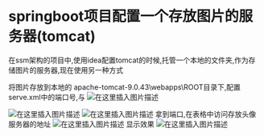 ﻿# springboot项目配置一个存放图片的服务器(tomcat)

在ssm架构的项目中,使用idea配置tomcat的时候,托管一个本地的文件夹,作为存储图片的服务器,现在使用另一种方式

将图片存放到本地的 apache-tomcat-9.0.43\webapps\ROOT目录下,配置serve.xml中的端口号,与
![在这里插入图片描述](https://img-blog.csdnimg.cn/f9d187744b4b410e89d429a4aa90ce20.png?x-oss-process=image/watermark,type_d3F5LXplbmhlaQ,shadow_50,text_Q1NETiBAbGFubGVpaGho,size_20,color_FFFFFF,t_70,g_se,x_16)

![在这里插入图片描述](https://img-blog.csdnimg.cn/3de3cee43608420786cce13dc3a7b1ee.png)
![在这里插入图片描述](https://img-blog.csdnimg.cn/d23a906a0d924a049fdf3aaf170ad24f.png)
拿到端口,在表格中访问存放头像服务器的地址
![在这里插入图片描述](https://img-blog.csdnimg.cn/c5e5924e33f54b7eac2a641e8a03b87e.png)
显示效果
![在这里插入图片描述](https://img-blog.csdnimg.cn/2edf143a28f04eb4ac43efeb3dfef6b2.png?x-oss-process=image/watermark,type_d3F5LXplbmhlaQ,shadow_50,text_Q1NETiBAbGFubGVpaGho,size_20,color_FFFFFF,t_70,g_se,x_16)


